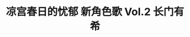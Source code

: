 ---
logo: images/music/凉宫春日的忧郁新角色歌Vol2长门有希.jpg
title: 凉宫春日的忧郁 新角色歌 Vol.2 长门有希
subTitle: TV动画《凉宫春日的忧郁 2009版》中长门有希（CV.茅原实里）的角色歌，由Lantis于2009年9月30日发售

category: 音乐

hasResource: true
downloadList:
  - intro: flac+jpg
    size: 139.6MB
    link: 
  - intro: 云盘 提取码:17wa
    size: 139.6MB
    link: https://pan.baidu.com/s/1mqMAeqPuPFbBjMlvS0MveQ

downloadContent: |
  TV动画《凉宫春日的忧郁 2009版》中长门有希（CV.茅原实里）的角色歌，由Lantis于2009年9月30日发售。<br>
  收录曲：<br>
  1．under “Mebius”<br>
  作詞：畑 亜貴　作曲：Tatsh　編曲：tetsu-yeah<br>
  2．通過地点のMUSICA<br>
  作詞：畑 亜貴　作曲/編曲：高田 暁<br>
  3．under “Mebius”（off vocal）<br>
  4．通過地点のMUSICA（off vocal）<br><br>
  版权属于:VCB-Studio<br>
  文件地址:https://vcb-s.com/archives/11328
---